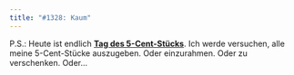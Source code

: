 ```yaml
---
title: "#1328: Kaum"
---
```


P.S.: 
Heute ist endlich <a href="http://www.fonflatter.de/kalender"><strong>Tag des 5-Cent-Stücks</strong></a>. Ich werde versuchen, alle meine 5-Cent-Stücke auszugeben. Oder einzurahmen. Oder zu verschenken. Oder...
